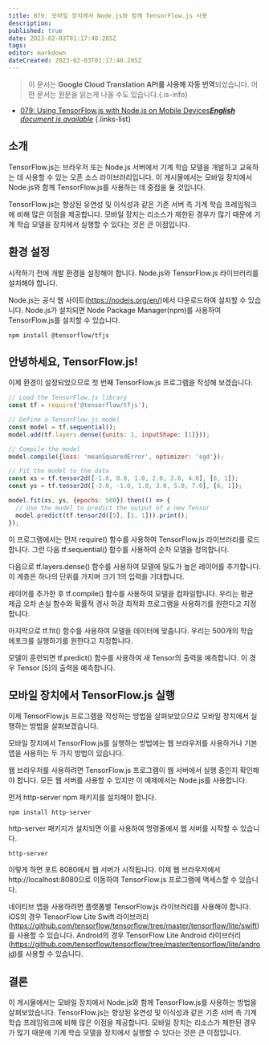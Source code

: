 ```yaml
---
title: 079: 모바일 장치에서 Node.js와 함께 TensorFlow.js 사용
description: 
published: true
date: 2023-02-03T01:17:40.285Z
tags: 
editor: markdown
dateCreated: 2023-02-03T01:17:40.285Z
---
```


> 이 문서는 **Google Cloud Translation API를 사용해 자동 번역**되었습니다.
어떤 문서는 원문을 읽는게 나을 수도 있습니다.{.is-info}



- [079: Using TensorFlow.js with Node.js on Mobile Devices***English** document is available*](/en/Knowledge-base/TensorFlow-js/Learning/079-using-tensorflow-js-with-node-js-on-mobile-devices)
{.links-list}


## 소개

TensorFlow.js는 브라우저 또는 Node.js 서버에서 기계 학습 모델을 개발하고 교육하는 데 사용할 수 있는 오픈 소스 라이브러리입니다. 이 게시물에서는 모바일 장치에서 Node.js와 함께 TensorFlow.js를 사용하는 데 중점을 둘 것입니다.

TensorFlow.js는 향상된 유연성 및 이식성과 같은 기존 서버 측 기계 학습 프레임워크에 비해 많은 이점을 제공합니다. 모바일 장치는 리소스가 제한된 경우가 많기 때문에 기계 학습 모델을 장치에서 실행할 수 있다는 것은 큰 이점입니다.

## 환경 설정

시작하기 전에 개발 환경을 설정해야 합니다. Node.js와 TensorFlow.js 라이브러리를 설치해야 합니다.

Node.js는 공식 웹 사이트(https://nodejs.org/en/)에서 다운로드하여 설치할 수 있습니다. Node.js가 설치되면 Node Package Manager(npm)를 사용하여 TensorFlow.js를 설치할 수 있습니다.

```
npm install @tensorflow/tfjs
```

## 안녕하세요, TensorFlow.js!

이제 환경이 설정되었으므로 첫 번째 TensorFlow.js 프로그램을 작성해 보겠습니다.

```javascript
// Load the TensorFlow.js library
const tf = require('@tensorflow/tfjs');

// Define a TensorFlow.js model
const model = tf.sequential();
model.add(tf.layers.dense({units: 1, inputShape: [1]}));

// Compile the model
model.compile({loss: 'meanSquaredError', optimizer: 'sgd'});

// Fit the model to the data
const xs = tf.tensor2d([-1.0, 0.0, 1.0, 2.0, 3.0, 4.0], [6, 1]);
const ys = tf.tensor2d([-3.0, -1.0, 1.0, 3.0, 5.0, 7.0], [6, 1]);

model.fit(xs, ys, {epochs: 500}).then(() => {
  // Use the model to predict the output of a new Tensor
  model.predict(tf.tensor2d([5], [1, 1])).print();
});
```

이 프로그램에서는 먼저 require() 함수를 사용하여 TensorFlow.js 라이브러리를 로드합니다. 그런 다음 tf.sequential() 함수를 사용하여 순차 모델을 정의합니다.

다음으로 tf.layers.dense() 함수를 사용하여 모델에 밀도가 높은 레이어를 추가합니다. 이 계층은 하나의 단위를 가지며 크기 1의 입력을 기대합니다.

레이어를 추가한 후 tf.compile() 함수를 사용하여 모델을 컴파일합니다. 우리는 평균 제곱 오차 손실 함수와 확률적 경사 하강 최적화 프로그램을 사용하기를 원한다고 지정합니다.

마지막으로 tf.fit() 함수를 사용하여 모델을 데이터에 맞춥니다. 우리는 500개의 학습 에포크를 실행하기를 원한다고 지정합니다.

모델이 훈련되면 tf.predict() 함수를 사용하여 새 Tensor의 출력을 예측합니다. 이 경우 Tensor [5]의 출력을 예측합니다.

## 모바일 장치에서 TensorFlow.js 실행

이제 TensorFlow.js 프로그램을 작성하는 방법을 살펴보았으므로 모바일 장치에서 실행하는 방법을 살펴보겠습니다.

모바일 장치에서 TensorFlow.js를 실행하는 방법에는 웹 브라우저를 사용하거나 기본 앱을 사용하는 두 가지 방법이 있습니다.

웹 브라우저를 사용하려면 TensorFlow.js 프로그램이 웹 서버에서 실행 중인지 확인해야 합니다. 모든 웹 서버를 사용할 수 있지만 이 예제에서는 Node.js를 사용합니다.

먼저 http-server npm 패키지를 설치해야 합니다.

```
npm install http-server
```

http-server 패키지가 설치되면 이를 사용하여 명령줄에서 웹 서버를 시작할 수 있습니다.

```
http-server
```

이렇게 하면 포트 8080에서 웹 서버가 시작됩니다. 이제 웹 브라우저에서 http://localhost:8080으로 이동하여 TensorFlow.js 프로그램에 액세스할 수 있습니다.

네이티브 앱을 사용하려면 플랫폼별 TensorFlow.js 라이브러리를 사용해야 합니다. iOS의 경우 TensorFlow Lite Swift 라이브러리(https://github.com/tensorflow/tensorflow/tree/master/tensorflow/lite/swift)를 사용할 수 있습니다. Android의 경우 TensorFlow Lite Android 라이브러리(https://github.com/tensorflow/tensorflow/tree/master/tensorflow/lite/android)를 사용할 수 있습니다.

## 결론

이 게시물에서는 모바일 장치에서 Node.js와 함께 TensorFlow.js를 사용하는 방법을 살펴보았습니다. TensorFlow.js는 향상된 유연성 및 이식성과 같은 기존 서버 측 기계 학습 프레임워크에 비해 많은 이점을 제공합니다. 모바일 장치는 리소스가 제한된 경우가 많기 때문에 기계 학습 모델을 장치에서 실행할 수 있다는 것은 큰 이점입니다.